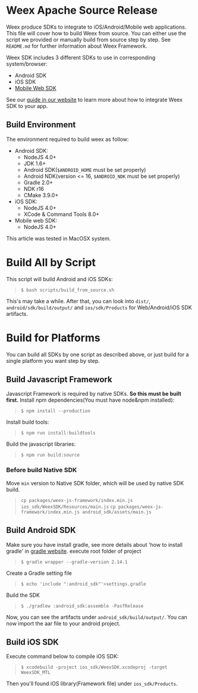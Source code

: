 # Weex Apache Source Release
Weex produce SDKs to integrate to iOS/Android/Mobile web applications. This file will cover how to build Weex from source. You can either use the script we provided or manually build from source step by step.
See `README.md` for further information about Weex Framework.

Weex SDK includes 3 different SDKs to use in corresponding system/browser:
* Android SDK
* iOS SDK
* [Mobile Web SDK](https://github.com/weexteam/weex-vue-render)

See our [guide in our website](http://weex.apache.org/guide/integrate-to-your-app.html) to learn more about how to integrate Weex SDK to your app.

## Build Environment
The environment required to build weex as follow:
* Android SDK:
    * NodeJS 4.0+
    * JDK 1.6+
    * Android SDK(`$ANDROID_HOME` must be set properly)
    * Android NDK(version <= 16, `$ANDROID_NDK` must be set properly)
    * Gradle 2.0+
    * NDK r16
    * CMake 3.9.0+
* iOS SDK:
    * NodeJS 4.0+
    * XCode & Command Tools 8.0+
* Mobile web SDK:
    * NodeJS 4.0+

This article was tested in MacOSX system.

# Build All by Script

This script will build Android and iOS SDKs:
> `$ bash scripts/build_from_source.sh`

This's may take a while. After that, you can look into `dist/`, `android/sdk/build/output/` and `ios/sdk/Products` for Web/Android/iOS SDK artifacts.

# Build for Platforms

You can build all SDKs by one script as described above, or just build for a single platform you want step by step.

## Build Javascript Framework
Javascript Framework is required by native SDKs. **So this must be built first.**
Install npm dependencies(You must have node&npm installed):
> `$ npm install --production`

Install build tools:
> `$ npm run install:buildtools`

Build the javascript libraries:
> `$ npm run build:source`

### Before build Native SDK
Move `min` version to Native SDK folder, which will be used by native SDK build.
> `cp packages/weex-js-framework/index.min.js ios_sdk/WeexSDK/Resources/main.js`
> `cp packages/weex-js-framework/index.min.js android_sdk/assets/main.js`

## Build Android SDK
Make sure you have install gradle, see more details about 'how to install gradle' in [gradle website](https://gradle.org/install).
execute root folder of project
> `$ gradle wrapper --gradle-version 2.14.1`

Create a Gradle setting file
> `$ echo 'include ":android_sdk"'>settings.gradle`

Build the SDK
> `$ ./gradlew :android_sdk:assemble -PasfRelease`

Now, you can see the artifacts under `android_sdk/build/output/`.
You can now import the aar file to your android project.

## Build iOS SDK
Execute command below to compile iOS SDK:
> `$ xcodebuild -project ios_sdk/WeexSDK.xcodeproj -target WeexSDK_MTL`

Then you'll found iOS library(Framework file) under `ios_sdk/Products`.
